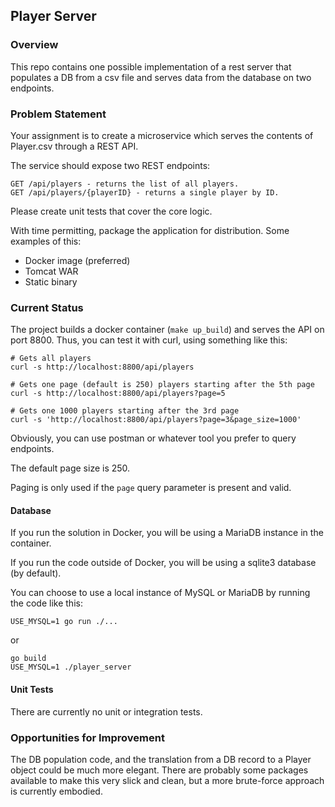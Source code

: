 ## Player Server

### Overview
This repo contains one possible implementation of a rest server that populates a DB from a csv file and serves data from the database on two endpoints.

### Problem Statement
Your assignment is to create a microservice which serves the contents of Player.csv through a REST API.

The service should expose two REST endpoints:

```
GET /api/players - returns the list of all players.
GET /api/players/{playerID} - returns a single player by ID.
```

Please create unit tests that cover the core logic.

With time permitting, package the application for distribution. Some examples of this:

- Docker image (preferred)
- Tomcat WAR
- Static binary

### Current Status

The project builds a docker container (`make up_build`) and serves the API on port 8800. Thus, you can test it with curl, using something like this:

```
# Gets all players
curl -s http://localhost:8800/api/players     

# Gets one page (default is 250) players starting after the 5th page     
curl -s http://localhost:8800/api/players?page=5   

# Gets one 1000 players starting after the 3rd page
curl -s 'http://localhost:8800/api/players?page=3&page_size=1000'

```
Obviously, you can use postman or whatever tool you prefer to query endpoints.

The default page size is 250.

Paging is only used if the `page` query parameter is present and valid.

#### Database

If you run the solution in Docker, you will be using a MariaDB instance in the container.

If you run the code outside of Docker, you will be using a sqlite3 database (by default).

You can choose to use a local instance of MySQL or MariaDB by running the code like this:

```
USE_MYSQL=1 go run ./...
```

or

```
go build
USE_MYSQL=1 ./player_server
```

#### Unit Tests
There are currently no unit or integration tests.

### Opportunities for Improvement

The DB population code, and the translation from a DB record to a Player object could be much more elegant. There are probably some packages available to make this very slick and clean, but a more brute-force approach is currently embodied.
